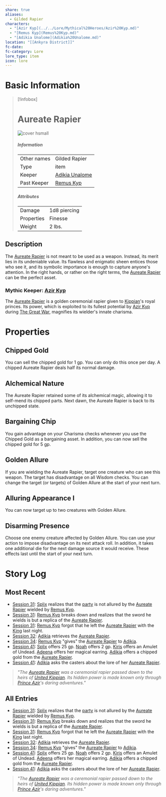 ```yaml
---
share: true
aliases:
  - Gilded Rapier
characters:
  - "[Azir Kyp](../../Lore/Mythical%20Heroes/Azir%20Kyp.md)"
  - "[Remus Kyp](Remus%20Kyp.md)"
  - "[Adikia Unalome](Adikia%20Unalome.md)"
location: "[[Ankyra District]]"
fc-date: 
fc-category: Lore
lore_type: item
icon: lore
---
```

# Basic Information
> [!infobox]
> # Aureate Rapier
> ![cover hsmall](../../zzz_attachments/Aureate%20Rapier.png)
> ##### Information
> |   |  |
> | ---- | ---- |
> | Other names | Gilded Rapier|
> | Type|item|
> |Keeper| [Adikia Unalome](../../PCs/Adikia%20Unalome.md)|
> |Past Keeper| [Remus Kyp](../../../Remus%20Kyp.md)|
> ##### Attributes
> |   |  |
> | ---- | ---- |
> | Damage| 1d8 piercing|
> | Properties| Finesse |
> | Weight| 2 lbs.|
## Description
The [Aureate Rapier](Aureate%20Rapier.md) is not meant to be used as a weapon. Instead, its merit lies in its undeniable value. Its flawless and enigmatic sheen entices those who see it, and its symbolic importance is enough to capture anyone's attention. In the right hands, or rather on the right terms, the [Aureate Rapier](Aureate%20Rapier.md) can be the perfect asset.
### Mythic Keeper: [Azir Kyp](../../Lore/Mythical%20Heroes/Azir%20Kyp.md)
The [Aureate Rapier](Aureate%20Rapier.md) is a golden ceremonial rapier given to [Kippian](../../Locations/Kingdoms/Kingdom%20of%20United%20Kippian.md)'s royal princes. Its power, which is exploited to its fullest potential by [Azir Kyp](../../Lore/Mythical%20Heroes/Azir%20Kyp.md) during [The Great War](../../Lore/Kippian-Sumber%20War.md), magnifies its wielder's innate charisma.
# Properties
## Chipped Gold
You can sell the chipped gold for 1 gp. You can only do this once per day. A chipped Aureate Rapier deals half its normal damage.
## Alchemical Nature
The Aureate Rapier retained some of its alchemical magic, allowing it to self-mend its chipped parts. Next dawn, the Aureate Rapier is back to its unchipped state.
## Bargaining Chip
You gain advantage on your Charisma checks whenever you use the Chipped Gold as a bargaining asset. In addition, you can now sell the chipped gold for 5 gp.
## Golden Allure
If you are wielding the Aureate Rapier, target one creature who can see this weapon. The target has disadvantage on all Wisdom checks. You can change the target (or targets) of Golden Allure at the start of your next turn.
## Alluring Appearance I
You can now target up to two creatures with Golden Allure.
## Disarming Presence
Choose one enemy creature affected by Golden Allure. You can use your action to impose disadvantage on its next attack roll. In addition, it takes one additional die for the next damage source it would receive. These effects last until the start of your next turn.
# Story Log
## Most Recent
- [Session 31](../../../Session%2031.md): [Splix](Spraugh%20'Splix'%20Calix.md) realizes that the [party](Seven%20Up....md) is not allured by the [Aureate Rapier](Aureate%20Rapier.md) wielded by [Remus Kyp](Remus%20Kyp.md).
- [Session 31](../../../Session%2031.md): [Remus Kyp](Remus%20Kyp.md) breaks down and realizes that the sword he wields is but a replica of the [Aureate Rapier](Aureate%20Rapier.md).
- [Session 31](../../../Session%2031.md): [Remus Kyp](Remus%20Kyp.md) forgot that he left the [Aureate Rapier](Aureate%20Rapier.md) with the [King](Riordan%20Kyp.md) last night.
- [Session 32](../../../Session%2032.md): [Adikia](Adikia%20Unalome.md) retrieves the [Aureate Rapier](Aureate%20Rapier.md).
- [Session 34](../../../Session%2034.md): [Remus Kyp](Remus%20Kyp.md) "gives" the [Aureate Rapier](Aureate%20Rapier.md) to [Adikia](Adikia%20Unalome.md).
- [Session 41](../../Session%20Log/Session%2041.md): [Splix](Spraugh%20'Splix'%20Calix.md) offers 25 gp. [Noah](Noah%20Skie.md) offers 2 gp. [Kiris](Kiris%20Acquermann.md) offers an Amulet of Undead. [Adeena](Adeena%20Oberon.md) offers her magical earring. [Adikia](Adikia%20Unalome.md) offers a chipped gold from the [Aureate Rapier](Aureate%20Rapier.md).
- [Session 41](../../Session%20Log/Session%2041.md): [Adikia](Adikia%20Unalome.md) asks the casters about the lore of her [Aureate Rapier](Aureate%20Rapier.md).
> *"The [Aureate Rapier](Aureate%20Rapier.md) was a ceremonial rapier passed down to the heirs of [United Kippian](Kingdom%20of%20United%20Kippian.md). Its hidden power is made known only through [Prince Azir](Azir%20Kyp.md)'s daring adventures."*

## All Entries
- [Session 31](../../../Session%2031.md): [Splix](Spraugh%20'Splix'%20Calix.md) realizes that the [party](Seven%20Up....md) is not allured by the [Aureate Rapier](Aureate%20Rapier.md) wielded by [Remus Kyp](Remus%20Kyp.md).
- [Session 31](../../../Session%2031.md): [Remus Kyp](Remus%20Kyp.md) breaks down and realizes that the sword he wields is but a replica of the [Aureate Rapier](Aureate%20Rapier.md).
- [Session 31](../../../Session%2031.md): [Remus Kyp](Remus%20Kyp.md) forgot that he left the [Aureate Rapier](Aureate%20Rapier.md) with the [King](Riordan%20Kyp.md) last night.
- [Session 32](../../../Session%2032.md): [Adikia](Adikia%20Unalome.md) retrieves the [Aureate Rapier](Aureate%20Rapier.md).
- [Session 34](../../../Session%2034.md): [Remus Kyp](Remus%20Kyp.md) "gives" the [Aureate Rapier](Aureate%20Rapier.md) to [Adikia](Adikia%20Unalome.md).
- [Session 41](../../Session%20Log/Session%2041.md): [Splix](Spraugh%20'Splix'%20Calix.md) offers 25 gp. [Noah](Noah%20Skie.md) offers 2 gp. [Kiris](Kiris%20Acquermann.md) offers an Amulet of Undead. [Adeena](Adeena%20Oberon.md) offers her magical earring. [Adikia](Adikia%20Unalome.md) offers a chipped gold from the [Aureate Rapier](Aureate%20Rapier.md).
- [Session 41](../../Session%20Log/Session%2041.md): [Adikia](Adikia%20Unalome.md) asks the casters about the lore of her [Aureate Rapier](Aureate%20Rapier.md).
> *"The [Aureate Rapier](Aureate%20Rapier.md) was a ceremonial rapier passed down to the heirs of [United Kippian](Kingdom%20of%20United%20Kippian.md). Its hidden power is made known only through [Prince Azir](Azir%20Kyp.md)'s daring adventures."*

